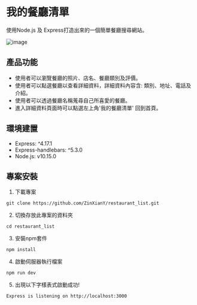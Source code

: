 # 我的餐廳清單
使用Node.js 及 Express打造出來的一個簡單餐廳搜尋網站。

![image](https://github.com/ZinXianY/restaurant_list/blob/master/restaurant.PNG)

## 產品功能
* 使用者可以瀏覽餐廳的照片、店名、餐廳類別及評價。
* 使用者可以點選餐廳以查看詳細資料，詳細資料內容含: 類別、地址、電話及介紹。
* 使用者可以透過餐廳名稱蒐尋自己所喜愛的餐廳。
* 進入詳細資料頁面時可以點選左上角'我的餐廳清單' 回到首頁。

## 環境建置
* Express: ^4.17.1
* Express-handlebars: ^5.3.0
* Node.js: v10.15.0

## 專案安裝
1. 下載專案
```
git clone https://github.com/ZinXianY/restaurant_list.git
```

2. 切換存放此專案的資料夾
```
cd restaurant_list
```

3. 安裝npm套件
```
npm install
```

4. 啟動伺服器執行檔案
```
npm run dev
```

5. 出現以下字樣表式啟動成功!
```
Express is listening on http://localhost:3000
```